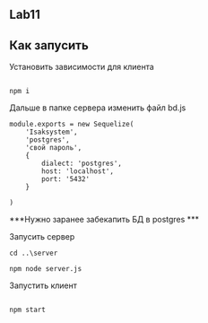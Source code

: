 ## Lab11 ##

## Как запусить ##


Установить зависимости для клиента

```

npm i
```

Дальше в папке сервера изменить файл bd.js

```
module.exports = new Sequelize(
    'Isaksystem',
    'postgres',
    'свой пароль',
    {
        dialect: 'postgres',
        host: 'localhost',
        port: '5432'
    }

)
```

***Нужно заранее забекапить БД в postgres *** 

Запусить сервер

```
cd ..\server

npm node server.js
```

Запустить клиент

```

npm start
```
